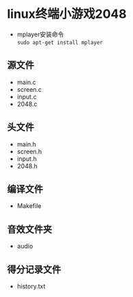 # linux终端小游戏2048
- mplayer安装命令  
`sudo apt-get install mplayer`  
## 源文件
- main.c
- screen.c
- input.c
- 2048.c
## 头文件
- main.h
- screen.h
- input.h
- 2048.h
## 编译文件
- Makefile
## 音效文件夹
- audio
## 得分记录文件
- history.txt
